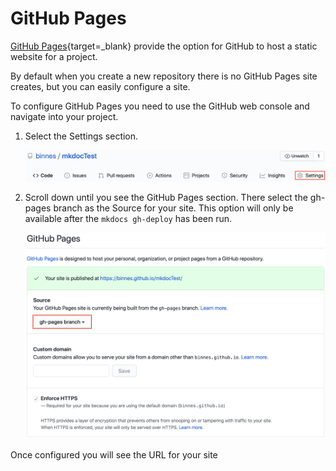 # GitHub Pages

[GitHub Pages](https://help.github.com/en/github/working-with-github-pages){target=_blank} provide the option for GitHub to host a static website for a project.

By default when you create a new repository there is no GitHub Pages site creates, but you can easily configure a site.

To configure GitHub Pages you need to use the GitHub web console and navigate into your project.

1. Select the Settings section.

    ![Settings](images/settings.png)

2. Scroll down until you see the GitHub Pages section.  There select the gh-pages branch as the Source for your site.  This option will only be available after the ```mkdocs gh-deploy``` has been run.

    ![gh-pages](images/gh-pages.png)

Once configured you will see the URL for your site
